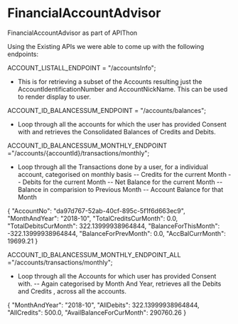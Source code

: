 # FinancialAccountAdvisor
FinancialAccountAdvisor as part of APIThon

Using the Existing APIs we were able to come up with the following endpoints:

ACCOUNT_LISTALL_ENDPOINT = "/accountsInfo";
-  This is for retrieving a subset of the Accounts resulting just the AccountIdentificationNumber and AccountNickName. This can be used to render display to user.

ACCOUNT_ID_BALANCESSUM_ENDPOINT = "/accounts/balances";

- Loop through all the accounts for which the user has provided Consent with and retrieves the Consolidated Balances of Credits and Debits.


ACCOUNT_ID_BALANCESSUM_MONTHLY_ENDPOINT ="/accounts/{accountId}/transactions/monthly";
- Loop through all the Transactions done by a user, for a individual account, categorised on  monthly basis 
-- Credits for the current Month
-- Debits for the current Month
-- Net Balance for the current Month
-- Balance in comparision to Previous Month
-- Account Balance for that Month


{
            "AccountNo": "da97d767-52ab-40cf-895c-5f1f6d663ec9",
            "MonthAndYear": "2018-10",
            "TotalCreditsCurMonth": 0.0,
            "TotalDebitsCurMonth": 322.13999938964844,
            "BalanceForThisMonth": -322.13999938964844,
            "BalanceForPrevMonth": 0.0,
            "AccBalCurrMonth": 19699.21
        }

ACCOUNT_ID_BALANCESSUM_MONTHLY_ENDPOINT_ALL ="/accounts/transactions/monthly";
- Loop through all the Accounts for which user has provided Consent with.
-- Again categorised by Month And Year, retrieves all the Debits and Credits , across all the accounts.

{
            "MonthAndYear": "2018-10",
            "AllDebits": 322.13999938964844,
            "AllCredits": 500.0,
            "AvailBalanceForCurMonth": 290760.26
        }


